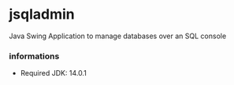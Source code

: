 # jsqladmin
 
Java Swing Application to manage databases over an SQL console

### informations
- Required JDK: 14.0.1
